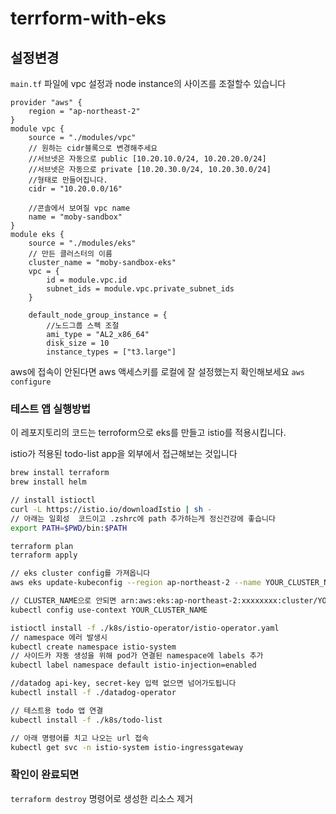# terrform-with-eks

## 설정변경

`main.tf` 파일에 vpc 설정과 node instance의 사이즈를 조절할수 있습니다

```hcl
provider "aws" {
	region = "ap-northeast-2"
}
module vpc {
	source = "./modules/vpc"
	// 원하는 cidr블록으로 변경해주세요
	//서브넷은 자동으로 public [10.20.10.0/24, 10.20.20.0/24]
	//서브넷은 자동으로 private [10.20.30.0/24, 10.20.30.0/24]
	//형태로 만들어집니다.
	cidr = "10.20.0.0/16"

	//콘솔에서 보여질 vpc name
	name = "moby-sandbox"
}
module eks {
	source = "./modules/eks"
	// 만든 클러스터의 이름
	cluster_name = "moby-sandbox-eks"
	vpc = {
		id = module.vpc.id
		subnet_ids = module.vpc.private_subnet_ids
	}

	default_node_group_instance = {
		//노드그룹 스펙 조절
		ami_type = "AL2_x86_64"
		disk_size = 10
		instance_types = ["t3.large"]
```

aws에 접속이 안된다면 aws 액세스키를 로컬에 잘 설정했는지 확인해보세요
`aws configure`

### 테스트 앱 실행방법

이 레포지토리의 코드는
terroform으로 eks를 만들고 istio를 적용시킵니다.

istio가 적용된 todo-list app을 외부에서 접근해보는 것입니다

```zsh
brew install terraform
brew install helm

// install istioctl
curl -L https://istio.io/downloadIstio | sh -
// 아래는 일회성  코드이고 .zshrc에 path 추가하는게 정신건강에 좋습니다
export PATH=$PWD/bin:$PATH

terraform plan
terraform apply

// eks cluster config를 가져옵니다
aws eks update-kubeconfig --region ap-northeast-2 --name YOUR_CLUSTER_NAME

// CLUSTER_NAME으로 안되면 arn:aws:eks:ap-northeast-2:xxxxxxxx:cluster/YOUR_CLUSTER_NAME 이런 형태입니다
kubectl config use-context YOUR_CLUSTER_NAME

istioctl install -f ./k8s/istio-operator/istio-operator.yaml
// namespace 에러 발생시
kubectl create namespace istio-system
// 사이드카 자동 생성을 위해 pod가 연결된 namespace에 labels 추가
kubectl label namespace default istio-injection=enabled

//datadog api-key, secret-key 입력 없으면 넘어가도됩니다
kubectl install -f ./datadog-operator

// 테스트용 todo 앱 연결
kubectl install -f ./k8s/todo-list

// 아래 명령어를 치고 나오는 url 접속
kubectl get svc -n istio-system istio-ingressgateway
```

### 확인이 완료되면

`terraform destroy` 명령어로 생성한 리소스 제거
